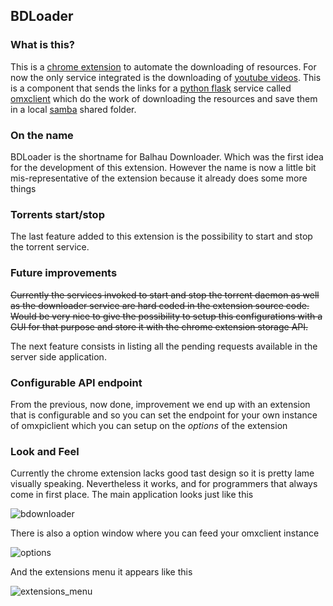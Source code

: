 ## BDLoader


### What is this?

This is a [chrome extension](https://en.wikipedia.org/wiki/Google_Chrome_extension) to automate the downloading of resources. For now the only service integrated is the downloading of [youtube videos](https://www.youtube.com). This is a component that sends the links for a [python flask](http://flask.pocoo.org/) service called [omxclient](http://git.balhau.net/omxpiclient.git) which do the work of downloading the resources and save them in a local [samba](https://en.wikipedia.org/wiki/Server_Message_Block) shared folder.


### On the name

BDLoader is the shortname for Balhau Downloader. Which was the first idea for the development of this extension. However the name is now a little bit mis-representative of the extension because it already does some more things


### Torrents start/stop

The last feature added to this extension is the possibility to start and stop the torrent service.

### Future improvements

~~Currently the services invoked to start and stop the torrent daemon as well as the downloader service are hard coded in the extension source code. Would be very nice to give the possibility to setup this configurations with a GUI for that purpose and store it with the chrome extension storage API.~~

The next feature consists in listing all the pending requests available in the server side application.

### Configurable API endpoint

From the previous, now done, improvement we end up with an extension that is configurable and so you can set the endpoint for your own instance of omxpiclient which you can setup on the *options* of the extension


### Look and Feel

Currently the chrome extension lacks good tast design so it is pretty lame visually speaking. Nevertheless it works, and for programmers that always come in first place. The main application looks just like this

![bdownloader](http://shared.balhau.net/imgs/bdownloader.png)


There is also a option window where you can feed your omxclient instance

![options](http://shared.balhau.net/imgs/bdownloader_options.png)

And the extensions menu it appears like this

![extensions_menu](http://shared.balhau.net/imgs/bdownloader_extension_menu.png)
